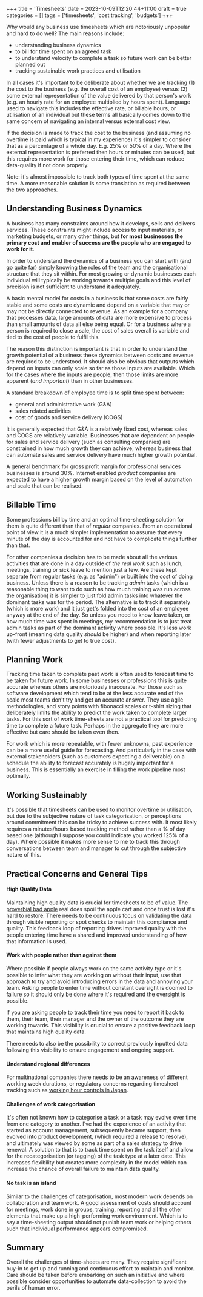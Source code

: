 +++
title = 'Timesheets'
date = 2023-10-09T12:20:44+11:00
draft = true
categories = []
tags = ['timesheets', 'cost tracking', 'budgets']
+++

Why would any business use timesheets which are notoriously unpopular and hard to do well?  The main reasons include:
- understanding business dynamics
- to bill for time spent on an agreed task
- to understand velocity to complete a task so future work can be better planned out 
- tracking sustainable work practices and utilisation

In all cases it's important to be deliberate about whether we are tracking (1) the cost to the business (e.g. the overall cost of an employee) versus (2) some external representation of the value delivered by that person's work (e.g. an hourly rate for an employee multiplied by hours spent).  Language used to navigate this includes the effective rate, or billable hours, or utilisation of an individual but these terms all basically comes down to the same concern of navigating an internal versus external cost view. 

If the decision is made to track the cost to the business (and assuming no overtime is paid which is typical in my experience) it's simpler to consider that as a percentage of a whole day.  E.g. 25% or 50% of a day. Where the external representation is preferred then hours or minutes can be used, but this requires more work for those entering their time, which can reduce data-quality if not done properly.

Note: it's almost impossible to track both types of time spent at the same time.  A more reasonable solution is some translation as required between the two approaches. 

## Understanding Business Dynamics

A business has many constraints around how it develops, sells and delivers services.  These constraints might include access to input materials, or marketing budgets, or many other things, but **for most businesses the primary cost and enabler of success are the people who are engaged to work for it**.    

In order to understand the dynamics of a business you can start with (and go quite far) simply knowing the roles of the team and the organisational structure that they sit within.  For most growing or dynamic businesses each individual will typically be working towards multiple goals and this level of precision is not sufficient to understand it adequately. 

A basic mental model for costs in a business is that some costs are fairly stable and some costs are dynamic and depend on a variable that may or may not be directly connected to revenue.  As an example for a company that processes data, large amounts of data are more expensive to process than small amounts of data all else being equal.  Or for a business where a person is required to close a sale, the cost of sales overall is variable and tied to the cost of people to fulfil this. 

The reason this distinction is important is that in order to understand the growth potential of a business these dynamics between costs and revenue are required to be understood.  It should also be obvious that outputs which depend on inputs can only scale so far as those inputs are available.  Which for the cases where the inputs are people, then those limits are more apparent (*and important*) than in other businesses. 

A standard breakdown of employee time is to split time spent between:
- general and administrative work (G&A)
- sales related activities
- cost of goods and service delivery (COGS)

It is generally expected that G&A is a relatively fixed cost, whereas sales and COGS are relatively variable.  Businesses that are dependent on people for sales and service delivery (such as consulting companies) are constrained in how much growth they can achieve, whereas business that can automate sales and service delivery have much higher growth potential.  

A general benchmark for gross profit margin for professional services businesses is around 30%.  Internet enabled *product* companies are expected to have a higher growth margin based on the level of automation and scale that can be realised.  

## Billable Time 

Some professions bill by time and an optimal time-sheeting solution for them is quite different than that of *regular* companies. From an operational point of view it is a much simpler implementation to assume that every minute of the day is accounted for and not have to complicate things further than that. 

For other companies a decision has to be made about all the various activities that are done in a day outside of *the real work* such as lunch, meetings, training or sick leave to mention just a few. Are these kept separate from regular tasks (e.g. as "admin") or built into the cost of doing business.  Unless there is a reason to be tracking *admin* tasks (which is a reasonable thing to want to do such as how much training was run across the organisation) it is simpler to just fold admin tasks into whatever the dominant tasks was for the period.  The alternative is to track it separately (which is more work) and it just get's folded into the cost of an employee anyway at the end of the day.  So unless you need to know leave taken, or how much time was spent in meetings, my recommendation is to just treat admin tasks as part of the dominant activity where possible.  It's less work up-front (meaning data quality *should* be higher) and when reporting later (with fewer adjustments to get to true cost). 

## Planning Work

Tracking time taken to complete past work is often used to forecast time to be taken for future work.  In some businesses or professions this is quite accurate whereas others are notoriously inaccurate.  For those such as software development which tend to be at the less accurate end of the scale most teams don't try and get an accurate answer.  They use agile methodologies, and story points with fibonacci scales or t-shirt sizing that deliberately limits the ability to predict the work taken to complete larger tasks. For this sort of work time-sheets are not a practical tool for predicting time to complete a future task.  Perhaps in the aggregate they are more effective but care should be taken even then.

For work which is more repeatable, with fewer unknowns, past experience can be a more useful guide for forecasting.  And particularly in the case with external stakeholders (such as customers expecting a deliverable) on a schedule the ability to forecast accurately is hugely important for a business.  This is essentially an exercise in filling the work pipeline most optimally.

## Working Sustainably

It's possible that timesheets can be used to monitor overtime or utilisation, but due to the subjective nature of task categorisation, or perceptions around commitment this can be tricky to achieve success with.  It most likely requires a minutes/hours based tracking method rather than a % of day based one (although I suppose you could indicate you worked 125% of a day).  Where possible it makes more sense to me to track this through conversations between team and manager to cut through the subjective nature of this. 

## Practical Concerns and General Tips

#### High Quality Data

Maintaining high quality data is crucial for timesheets to be of value.  The [proverbial bad apple](https://www.npr.org/2011/05/09/136017612/bad-apple-proverbs-theres-one-in-every-bunch) real does spoil the apple cart and once trust is lost it's hard to restore. There needs to be continuous focus on validating the data through visible reporting or spot checks to maintain this compliance and quality.  This feedback loop of reporting drives improved quality with the people entering time have a shared and improved understanding of how that information is used. 

#### Work with people rather than against them

Where possible if people always work on the same activity type or it's possible to infer what they are working on without their input, use that approach to try and avoid introducing errors in the data and annoying your team.  Asking people to enter time without constant oversight is doomed to failure so it should only be done where it's required and the oversight is possible. 

If you are asking people to track their time you need to report it back to them, their team, their manager and the owner of the outcome they are working towards.  This visibility is crucial to ensure a positive feedback loop that maintains high quality data. 

There needs to also be the possibility to correct previously inputted data following this visibility to ensure engagement and ongoing support. 

#### Understand regional differences

For multinational companies there needs to be an awareness of different working week durations, or regulatory concerns regarding timesheet tracking such as [working hour controls in Japan](https://www.lexology.com/library/detail.aspx?g=eff1d14b-8b13-409b-9f78-85e269d942e5). 

#### Challenges of work categorisation

It's often not known how to categorise a task or a task may evolve over time from one category to another.  I've had the experience of an activity that started as account management, subsequently became support, then evolved into product development, (which required a release to resolve), and ultimately was viewed by some as part of a sales strategy to drive renewal.  A solution to that is to track time spent on the task itself and allow for the recategorisation (or tagging) of the task type at a later date.  This increases flexibility but creates more complexity in the model which can increase the chance of overall failure to maintain data quality.

#### No task is an island

Similar to the challenges of categorisation, most modern work depends on collaboration and team work.  A good assessment of costs should account for meetings, work done in groups, training, reporting and all the other elements that make up a high-performing work environment.   Which is to say a time-sheeting output should not punish team work or helping others such that individual performance appears compromised. 

## Summary

Overall the challenges of time-sheets are many.  They require significant buy-in to get up and running and continuous effort to maintain and monitor.  Care should be taken before embarking on such an initiative and where possible consider opportunities to automate data-collection to avoid the perils of human error.

